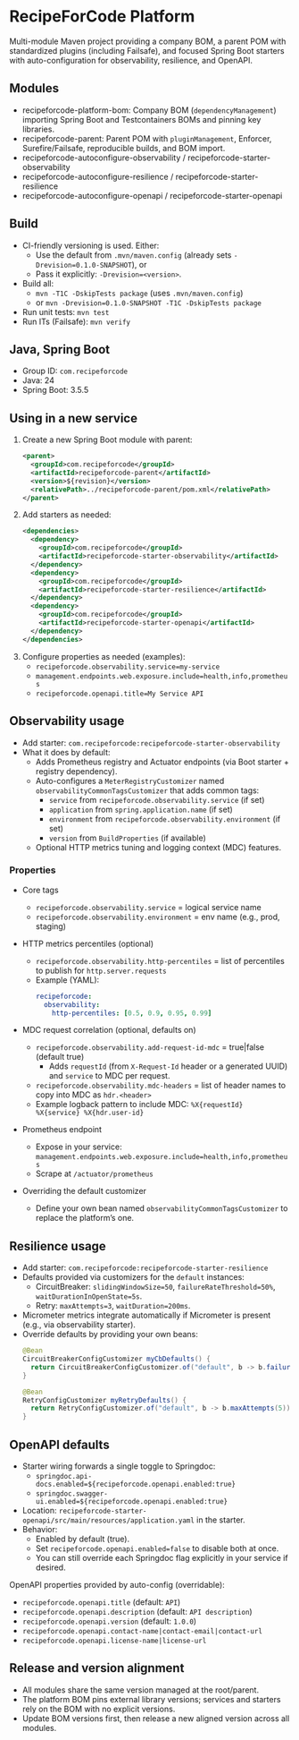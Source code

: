 # RecipeForCode Platform

Multi-module Maven project providing a company BOM, a parent POM with standardized plugins (including Failsafe), and focused Spring Boot starters with auto-configuration for observability, resilience, and OpenAPI.

## Modules
- recipeforcode-platform-bom: Company BOM (`dependencyManagement`) importing Spring Boot and Testcontainers BOMs and pinning key libraries.
- recipeforcode-parent: Parent POM with `pluginManagement`, Enforcer, Surefire/Failsafe, reproducible builds, and BOM import.
- recipeforcode-autoconfigure-observability / recipeforcode-starter-observability
- recipeforcode-autoconfigure-resilience / recipeforcode-starter-resilience
- recipeforcode-autoconfigure-openapi / recipeforcode-starter-openapi

## Build
- CI-friendly versioning is used. Either:
  - Use the default from `.mvn/maven.config` (already sets `-Drevision=0.1.0-SNAPSHOT`), or
  - Pass it explicitly: `-Drevision=<version>`.
- Build all:
  - `mvn -T1C -DskipTests package` (uses `.mvn/maven.config`)
  - or `mvn -Drevision=0.1.0-SNAPSHOT -T1C -DskipTests package`
- Run unit tests: `mvn test`
- Run ITs (Failsafe): `mvn verify`

## Java, Spring Boot
- Group ID: `com.recipeforcode`
- Java: 24
- Spring Boot: 3.5.5

## Using in a new service
1. Create a new Spring Boot module with parent:
   ```xml
   <parent>
     <groupId>com.recipeforcode</groupId>
     <artifactId>recipeforcode-parent</artifactId>
     <version>${revision}</version>
     <relativePath>../recipeforcode-parent/pom.xml</relativePath>
   </parent>
   ```
2. Add starters as needed:
   ```xml
   <dependencies>
     <dependency>
       <groupId>com.recipeforcode</groupId>
       <artifactId>recipeforcode-starter-observability</artifactId>
     </dependency>
     <dependency>
       <groupId>com.recipeforcode</groupId>
       <artifactId>recipeforcode-starter-resilience</artifactId>
     </dependency>
     <dependency>
       <groupId>com.recipeforcode</groupId>
       <artifactId>recipeforcode-starter-openapi</artifactId>
     </dependency>
   </dependencies>
   ```
3. Configure properties as needed (examples):
   - `recipeforcode.observability.service=my-service`
   - `management.endpoints.web.exposure.include=health,info,prometheus`
   - `recipeforcode.openapi.title=My Service API`

## Observability usage
- Add starter: `com.recipeforcode:recipeforcode-starter-observability`
- What it does by default:
  - Adds Prometheus registry and Actuator endpoints (via Boot starter + registry dependency).
  - Auto-configures a `MeterRegistryCustomizer` named `observabilityCommonTagsCustomizer` that adds common tags:
    - `service` from `recipeforcode.observability.service` (if set)
    - `application` from `spring.application.name` (if set)
    - `environment` from `recipeforcode.observability.environment` (if set)
    - `version` from `BuildProperties` (if available)
  - Optional HTTP metrics tuning and logging context (MDC) features.

### Properties
- Core tags
  - `recipeforcode.observability.service` = logical service name
  - `recipeforcode.observability.environment` = env name (e.g., prod, staging)

- HTTP metrics percentiles (optional)
  - `recipeforcode.observability.http-percentiles` = list of percentiles to publish for `http.server.requests`
  - Example (YAML):
    ```yaml
    recipeforcode:
      observability:
        http-percentiles: [0.5, 0.9, 0.95, 0.99]
    ```

- MDC request correlation (optional, defaults on)
  - `recipeforcode.observability.add-request-id-mdc` = true|false (default true)
    - Adds `requestId` (from `X-Request-Id` header or a generated UUID) and `service` to MDC per request.
  - `recipeforcode.observability.mdc-headers` = list of header names to copy into MDC as `hdr.<header>`
  - Example logback pattern to include MDC: `%X{requestId} %X{service} %X{hdr.user-id}`

- Prometheus endpoint
  - Expose in your service: `management.endpoints.web.exposure.include=health,info,prometheus`
  - Scrape at `/actuator/prometheus`

- Overriding the default customizer
  - Define your own bean named `observabilityCommonTagsCustomizer` to replace the platform’s one.

## Resilience usage
- Add starter: `com.recipeforcode:recipeforcode-starter-resilience`
- Defaults provided via customizers for the `default` instances:
  - CircuitBreaker: `slidingWindowSize=50`, `failureRateThreshold=50%`, `waitDurationInOpenState=5s`.
  - Retry: `maxAttempts=3`, `waitDuration=200ms`.
- Micrometer metrics integrate automatically if Micrometer is present (e.g., via observability starter).
- Override defaults by providing your own beans:
  ```java
  @Bean
  CircuitBreakerConfigCustomizer myCbDefaults() {
    return CircuitBreakerConfigCustomizer.of("default", b -> b.failureRateThreshold(25f));
  }

  @Bean
  RetryConfigCustomizer myRetryDefaults() {
    return RetryConfigCustomizer.of("default", b -> b.maxAttempts(5));
  }
  ```

## OpenAPI defaults
- Starter wiring forwards a single toggle to Springdoc:
  - `springdoc.api-docs.enabled=${recipeforcode.openapi.enabled:true}`
  - `springdoc.swagger-ui.enabled=${recipeforcode.openapi.enabled:true}`
- Location: `recipeforcode-starter-openapi/src/main/resources/application.yaml` in the starter.
- Behavior:
  - Enabled by default (true).
  - Set `recipeforcode.openapi.enabled=false` to disable both at once.
  - You can still override each Springdoc flag explicitly in your service if desired.

OpenAPI properties provided by auto-config (overridable):
- `recipeforcode.openapi.title` (default: `API`)
- `recipeforcode.openapi.description` (default: `API description`)
- `recipeforcode.openapi.version` (default: `1.0.0`)
- `recipeforcode.openapi.contact-name|contact-email|contact-url`
- `recipeforcode.openapi.license-name|license-url`

## Release and version alignment
- All modules share the same version managed at the root/parent.
- The platform BOM pins external library versions; services and starters rely on the BOM with no explicit versions.
- Update BOM versions first, then release a new aligned version across all modules.
